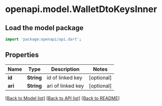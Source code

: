 # openapi.model.WalletDtoKeysInner

## Load the model package

```dart
import 'package:openapi/api.dart';
```

## Properties

| Name    | Type       | Description       | Notes      |
| ------- | ---------- | ----------------- | ---------- |
| **id**  | **String** | id of linked key  | [optional] |
| **ari** | **String** | ari of linked key | [optional] |

[[Back to Model list]](../README.md#documentation-for-models) [[Back to API list]](../README.md#documentation-for-api-endpoints) [[Back to README]](../README.md)
